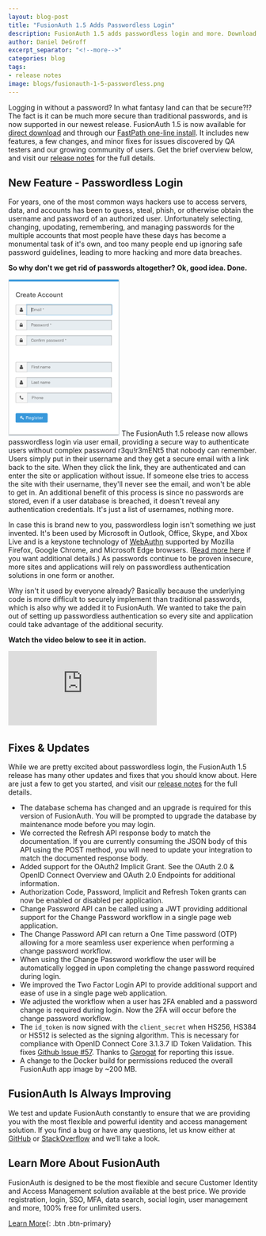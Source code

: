```yaml
---
layout: blog-post
title: "FusionAuth 1.5 Adds Passwordless Login"
description: FusionAuth 1.5 adds passwordless login and more. Download and upgrade now!
author: Daniel DeGroff
excerpt_separator: "<!--more-->"
categories: blog
tags:
- release notes
image: blogs/fusionauth-1-5-passwordless.png
---
```


Logging in without a password? In what fantasy land can that be secure?!? The fact is it can be much more secure than traditional passwords, and is now supported in our newest release. FusionAuth 1.5 is now available for [direct download](/downloads) and through our [FastPath one-line install](/). It includes new features, a few changes, and minor fixes for issues discovered by QA testers and our growing community of users. Get the brief overview below, and visit our [release notes](/docs/v1/tech/release-notes/#version-1-5-0) for the full details.

<!--more-->

## New Feature - Passwordless Login

For years, one of the most common ways hackers use to access servers, data, and accounts has been to guess, steal, phish, or otherwise obtain the username and password of an authorized user. Unfortunately selecting, changing, upodating, remembering, and managing passwords for the multiple accounts that most people have these days has become a monumental task of it's own, and too many people end up ignoring safe password guidelines, leading to more hacking and more data breaches.

**So why don't we get rid of passwords altogether? Ok, good idea. Done.**

<img src="/assets/img/blogs/register-form.png" alt="Register User" class="float-right mb-3 ml-3" style="width: 225px;"/>
The FusionAuth 1.5 release now allows passwordless login via user email, providing a secure way to authenticate users without complex password r3qu!r3mENt5 that nobody can remember. Users simply put in their username and they get a secure email with a link back to the site. When they click the link, they are authenticated and can enter the site or application without issue. If someone else tries to access the site with their username, they'll never see the email, and won't be able to get in. An additional benefit of this process is since no passwords are stored, even if a user database is breached, it doesn't reveal any authentication credentials. It's just a list of usernames, nothing more.

In case this is brand new to you, passwordless login isn't something we just invented. It's been used by Microsoft in Outlook, Office, Skype, and Xbox Live and is a keystone technology of [WebAuthn](https://www.theverge.com/2019/3/4/18249895/web-authentication-webauthn-world-wide-web-consortium-w3c-standard-browsers) supported by Mozilla Firefox, Google Chrome, and Microsoft Edge browsers. ([Read more here](https://nakedsecurity.sophos.com/2018/11/22/the-passwordless-web-explained/) if you want additional details.) As passwords continue to be proven insecure, more sites and applications will rely on passwordless authentication solutions in one form or another.

Why isn't it used by everyone already? Basically because the underlying code is more difficult to securely implement than traditional passwords, which is also why we added it to FusionAuth. We wanted to take the pain out of setting up passwordless authentication so every site and application could take advantage of the additional security.

**Watch the video below to see it in action.**

<div class="d-flex justify-content-center mb-5 mt-1 youtube">
<iframe src="https://www.youtube.com/embed/IPB8Rig52PI" frameborder="0" allow="accelerometer; autoplay; encrypted-media; gyroscope; picture-in-picture" allowfullscreen></iframe>
</div>

## Fixes & Updates

While we are pretty excited about passwordless login, the FusionAuth 1.5 release has many other updates and fixes that you should know about. Here are just a few to get you started, and visit our [release notes](/docs/v1/tech/release-notes/#version-1-5-0) for the full details.

- The database schema has changed and an upgrade is required for this version of FusionAuth. You will be prompted to upgrade the database by maintenance mode before you may login.
- We corrected the Refresh API response body to match the documentation. If you are currently consuming the JSON body of this API using the POST method, you will need to update your integration to match the documented response body.
- Added support for the OAuth2 Implicit Grant. See the OAuth 2.0 & OpenID Connect Overview and OAuth 2.0 Endpoints for additional information.
- Authorization Code, Password, Implicit and Refresh Token grants can now be enabled or disabled per application.
- Change Password API can be called using a JWT providing additional support for the Change Password workflow in a single page web application.
- The Change Password API can return a One Time password (OTP) allowing for a more seamless user experience when performing a change password workflow.
- When using the Change Password workflow the user will be automatically logged in upon completing the change password required during login.
- We improved the Two Factor Login API to provide additional support and ease of use in a single page web application.
- We adjusted the workflow when a user has 2FA enabled and a password change is required during login. Now the 2FA will occur before the change password workflow.
- The `id_token` is now signed with the `client_secret` when HS256, HS384 or HS512 is selected as the signing algorithm. This is necessary for compliance with OpenID Connect Core 3.1.3.7 ID Token Validation. This fixes [Github Issue #57](https://github.com/FusionAuth/fusionauth-issues/issues/57 "Jump to GitHub"). Thanks to [Garogat](https://github.com/Garogat) for reporting this issue.
- A change to the Docker build for permissions reduced the overall FusionAuth app image by ~200 MB.


## FusionAuth Is Always Improving
We test and update FusionAuth constantly to ensure that we are providing you with the most flexible and powerful identity and access management solution. If you find a bug or have any questions, let us know either at [GitHub](https://github.com/FusionAuth/fusionauth-issues "Jump to GitHub") or [StackOverflow](https://stackoverflow.com/questions/tagged/fusionauth "Jump to StackOverflow") and we’ll take a look.

## Learn More About FusionAuth

FusionAuth is designed to be the most flexible and secure Customer Identity and Access Management solution available at the best price. We provide registration, login, SSO, MFA, data search, social login, user management and more, 100% free for unlimited users.

[Learn More](/ "FusionAuth Home"){: .btn .btn-primary}
